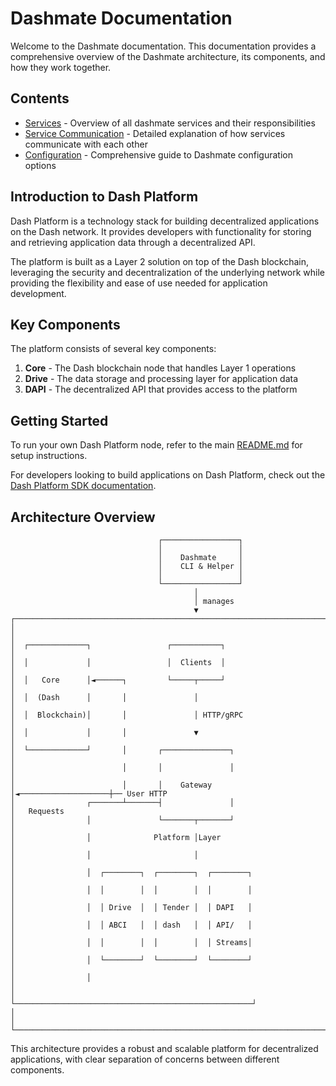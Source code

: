 # Dashmate Documentation

Welcome to the Dashmate documentation. This documentation provides a comprehensive overview of the Dashmate architecture, its components, and how they work together.

## Contents

- [Services](./services.md) - Overview of all dashmate services and their responsibilities
- [Service Communication](./service-communication.md) - Detailed explanation of how services communicate with each other
- [Configuration](./config/index.md) - Comprehensive guide to Dashmate configuration options

## Introduction to Dash Platform

Dash Platform is a technology stack for building decentralized applications on the Dash network. It provides developers with functionality for storing and retrieving application data through a decentralized API.

The platform is built as a Layer 2 solution on top of the Dash blockchain, leveraging the security and decentralization of the underlying network while providing the flexibility and ease of use needed for application development.

## Key Components

The platform consists of several key components:

1. **Core** - The Dash blockchain node that handles Layer 1 operations
2. **Drive** - The data storage and processing layer for application data
3. **DAPI** - The decentralized API that provides access to the platform

## Getting Started

To run your own Dash Platform node, refer to the main [README.md](../README.md) for setup instructions.

For developers looking to build applications on Dash Platform, check out the [Dash Platform SDK documentation](https://dashplatform.readme.io/).

## Architecture Overview

```
                                 ┌─────────────────┐
                                 │                 │
                                 │    Dashmate     │
                                 │    CLI & Helper │
                                 │                 │
                                 └─────────────────┘
                                         │
                                         │ manages
                                         ▼
┌──────────────────────────────────────────────────────────────────────┐
│                                                                      │
│  ┌─────────────┐                 ┌───────────┐                       │
│  │             │                 │  Clients  │                       │
│  │   Core      │◄──────┐         └─────┬─────┘                       │
│  │  (Dash      │       │               │                             │
│  │  Blockchain)│       │               │ HTTP/gRPC                   │
│  │             │       │               ▼                             │
│  └─────────────┘       │       ┌───────────────┐                     │
│                        │       │               │                     │
│                        │       │    Gateway    │◄────────────────────┼── User HTTP
│                ┌───────┴───────┤               │                     │   Requests
│                │               └───────┬───────┘                     │
│                │              Platform │Layer                        │
│                │                       │                             │
│                │  ┌────────┐  ┌────────┐  ┌────────┐                │
│                │  │        │  │        │  │        │                │
│                │  │ Drive  │  │ Tender │  │ DAPI   │                │
│                │  │ ABCI   │  │ dash   │  │ API/   │                │
│                │  │        │  │        │  │ Streams│                │
│                │  └────────┘  └────────┘  └────────┘                │
│                │                                                     │
│                └─────────────────────────────────────────────────────┘
│                                                                      │
└──────────────────────────────────────────────────────────────────────┘
```

This architecture provides a robust and scalable platform for decentralized applications, with clear separation of concerns between different components.

